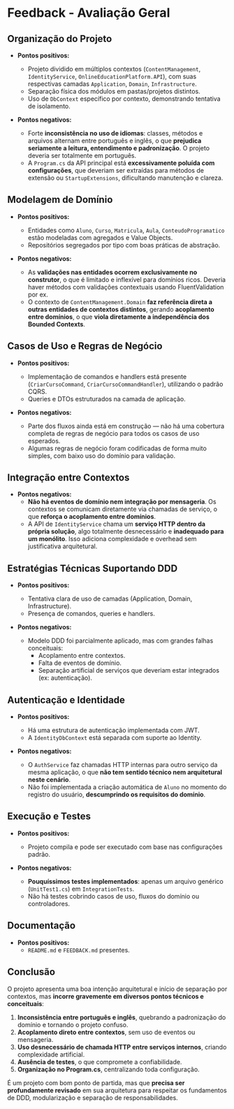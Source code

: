 # Feedback - Avaliação Geral

## Organização do Projeto
- **Pontos positivos:**
  - Projeto dividido em múltiplos contextos (`ContentManagement`, `IdentityService`, `OnlineEducationPlatform.API`), com suas respectivas camadas `Application`, `Domain`, `Infrastructure`.
  - Separação física dos módulos em pastas/projetos distintos.
  - Uso de `DbContext` específico por contexto, demonstrando tentativa de isolamento.

- **Pontos negativos:**
  - Forte **inconsistência no uso de idiomas**: classes, métodos e arquivos alternam entre português e inglês, o que **prejudica seriamente a leitura, entendimento e padronização**. O projeto deveria ser totalmente em português.
  - A `Program.cs` da API principal está **excessivamente poluída com configurações**, que deveriam ser extraídas para métodos de extensão ou `StartupExtensions`, dificultando manutenção e clareza.

## Modelagem de Domínio
- **Pontos positivos:**
  - Entidades como `Aluno`, `Curso`, `Matricula`, `Aula`, `ConteudoProgramatico` estão modeladas com agregados e Value Objects.
  - Repositórios segregados por tipo com boas práticas de abstração.

- **Pontos negativos:**
  - As **validações nas entidades ocorrem exclusivamente no construtor**, o que é limitado e inflexível para domínios ricos. Deveria haver métodos com validações contextuais usando FluentValidation por ex.
  - O contexto de `ContentManagement.Domain` **faz referência direta a outras entidades de contextos distintos**, gerando **acoplamento entre domínios**, o que **viola diretamente a independência dos Bounded Contexts**.

## Casos de Uso e Regras de Negócio
- **Pontos positivos:**
  - Implementação de comandos e handlers está presente (`CriarCursoCommand`, `CriarCursoCommandHandler`), utilizando o padrão CQRS.
  - Queries e DTOs estruturados na camada de aplicação.

- **Pontos negativos:**
  - Parte dos fluxos ainda está em construção — não há uma cobertura completa de regras de negócio para todos os casos de uso esperados.
  - Algumas regras de negócio foram codificadas de forma muito simples, com baixo uso do domínio para validação.

## Integração entre Contextos
- **Pontos negativos:**
  - **Não há eventos de domínio nem integração por mensageria**. Os contextos se comunicam diretamente via chamadas de serviço, o que **reforça o acoplamento entre domínios**.
  - A API de `IdentityService` chama um **serviço HTTP dentro da própria solução**, algo totalmente desnecessário e **inadequado para um monólito**. Isso adiciona complexidade e overhead sem justificativa arquitetural.

## Estratégias Técnicas Suportando DDD
- **Pontos positivos:**
  - Tentativa clara de uso de camadas (Application, Domain, Infrastructure).
  - Presença de comandos, queries e handlers.

- **Pontos negativos:**
  - Modelo DDD foi parcialmente aplicado, mas com grandes falhas conceituais:
    - Acoplamento entre contextos.
    - Falta de eventos de domínio.
    - Separação artificial de serviços que deveriam estar integrados (ex: autenticação).

## Autenticação e Identidade
- **Pontos positivos:**
  - Há uma estrutura de autenticação implementada com JWT.
  - A `IdentityDbContext` está separada com suporte ao Identity.

- **Pontos negativos:**
  - O `AuthService` faz chamadas HTTP internas para outro serviço da mesma aplicação, o que **não tem sentido técnico nem arquitetural neste cenário**.
  - Não foi implementada a criação automática de `Aluno` no momento do registro do usuário, **descumprindo os requisitos do domínio**.

## Execução e Testes
- **Pontos positivos:**
  - Projeto compila e pode ser executado com base nas configurações padrão.

- **Pontos negativos:**
  - **Pouquíssimos testes implementados**: apenas um arquivo genérico (`UnitTest1.cs`) em `IntegrationTests`.
  - Não há testes cobrindo casos de uso, fluxos do domínio ou controladores.

## Documentação
- **Pontos positivos:**
  - `README.md` e `FEEDBACK.md` presentes.

## Conclusão

O projeto apresenta uma boa intenção arquitetural e início de separação por contextos, mas **incorre gravemente em diversos pontos técnicos e conceituais**:

1. **Inconsistência entre português e inglês**, quebrando a padronização do domínio e tornando o projeto confuso.
2. **Acoplamento direto entre contextos**, sem uso de eventos ou mensageria.
3. **Uso desnecessário de chamada HTTP entre serviços internos**, criando complexidade artificial.
4. **Ausência de testes**, o que compromete a confiabilidade.
5. **Organização no Program.cs**, centralizando toda configuração.

É um projeto com bom ponto de partida, mas que **precisa ser profundamente revisado** em sua arquitetura para respeitar os fundamentos de DDD, modularização e separação de responsabilidades.
